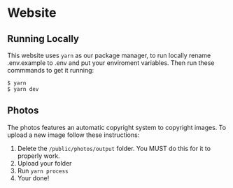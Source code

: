 # Website

## Running Locally
This website uses `yarn` as our package manager, to run locally rename .env.example to .env and put your enviroment variables. Then run these commmands to get it running:
```
$ yarn
$ yarn dev
```

## Photos
The photos features an automatic copyright system to copyright images. To upload a new image follow these instructions:

1. Delete the `/public/photos/output` folder. You MUST do this for it to properly work.
2. Upload your folder
3. Run `yarn process`
4. Your done!